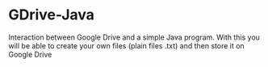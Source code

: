 GDrive-Java
===========

Interaction between Google Drive and a simple Java program. With this you will be able to create your own files (plain files .txt) and then store it on Google Drive